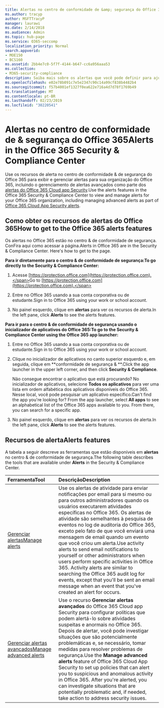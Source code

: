 ```yaml
---
title: Alertas no centro de conformidade de &amp; segurança do Office 365
ms.author: tracyp
author: MSFTTracyP
manager: laurawi
ms.date: 2/14/2018
ms.audience: Admin
ms.topic: hub-page
ms.service: O365-seccomp
localization_priority: Normal
search.appverid:
- MOE150
- BCS160
ms.assetid: 2bb4e7c0-5f7f-4144-b647-cc6a956aaa53
ms.collection:
- M365-security-compliance
description: Saiba mais sobre os alertas que você pode definir para ajudar com a segurança no Office 365.
ms.openlocfilehash: e02e78b091c7e5e2347c90c14a99cf838b4482b4
ms.sourcegitcommit: f57b4001ef1327f0ea622e716a4d7d78f1769b49
ms.translationtype: MT
ms.contentlocale: pt-BR
ms.lasthandoff: 02/23/2019
ms.locfileid: "30220541"
---
```

# <a name="alerts-in-the-office-365-security-amp-compliance-center"></a><span data-ttu-id="d31db-103">Alertas no centro de conformidade de &amp; segurança do Office 365</span><span class="sxs-lookup"><span data-stu-id="d31db-103">Alerts in the Office 365 Security &amp; Compliance Center</span></span>

<span data-ttu-id="d31db-104">Use os recursos de alerta no centro de conformidade &amp; de segurança do Office 365 para exibir e gerenciar alertas para sua organização do Office 365, incluindo o gerenciamento de alertas avançados como parte dos [alertas do Office 365 Cloud app Security](office-365-cas-overview.md).</span><span class="sxs-lookup"><span data-stu-id="d31db-104">Use the alerts features in the Office 365 Security &amp; Compliance Center to view and manage alerts for your Office 365 organization, including managing advanced alerts as part of [Office 365 Cloud App Security alerts](office-365-cas-overview.md).</span></span>
  
## <a name="how-to-get-to-the-office-365-alerts-features"></a><span data-ttu-id="d31db-105">Como obter os recursos de alertas do Office 365</span><span class="sxs-lookup"><span data-stu-id="d31db-105">How to get to the Office 365 alerts features</span></span>

<span data-ttu-id="d31db-p101">Os alertas no Office 365 estão no centro &amp; de conformidade de segurança. ConFira aqui como acessar a página.</span><span class="sxs-lookup"><span data-stu-id="d31db-p101">Alerts in Office 365 are in the Security &amp; Compliance Center. Here's how to get to the page.</span></span>
  
 <span data-ttu-id="d31db-108">**Para ir diretamente para o centro &amp; de conformidade de segurança:**</span><span class="sxs-lookup"><span data-stu-id="d31db-108">**To go directly to the Security &amp; Compliance Center:**</span></span>
  
1. <span data-ttu-id="d31db-109">Acesse [https://protection.office.com](https://protection.office.com).</span><span class="sxs-lookup"><span data-stu-id="d31db-109">Go to [https://protection.office.com](https://protection.office.com).</span></span>
    
2. <span data-ttu-id="d31db-110">Entre no Office 365 usando a sua conta corporativa ou de estudante.</span><span class="sxs-lookup"><span data-stu-id="d31db-110">Sign in to Office 365 using your work or school account.</span></span> 
    
3. <span data-ttu-id="d31db-111">No painel esquerdo, clique em **alertas** para ver os recursos de alerta.</span><span class="sxs-lookup"><span data-stu-id="d31db-111">In the left pane, click **Alerts** to see the alerts features.</span></span> 
    
 <span data-ttu-id="d31db-112">**Para ir para o centro &amp; de conformidade de segurança usando o inicializador de aplicativos do Office 365:**</span><span class="sxs-lookup"><span data-stu-id="d31db-112">**To go to the Security &amp; Compliance Center using the Office 365 app launcher:**</span></span>
  
1. <span data-ttu-id="d31db-113">Entre no Office 365 usando a sua conta corporativa ou de estudante.</span><span class="sxs-lookup"><span data-stu-id="d31db-113">Sign in to Office 365 using your work or school account.</span></span> 
    
2. <span data-ttu-id="d31db-114">Clique no inicializador de aplicativos no canto superior esquerdo e, em seguida, clique em \*\*conformidade de segurança &amp; \*\*.</span><span class="sxs-lookup"><span data-stu-id="d31db-114">Click the app launcher  in the upper left corner, and then click **Security &amp; Compliance**.</span></span>
    
    <span data-ttu-id="d31db-p102">Não consegue encontrar o aplicativo que está procurando? No inicializador de aplicativos, selecione **Todos os aplicativos** para ver uma lista em ordem alfabética dos aplicativos disponíveis do Office 365. Nesse local, você pode pesquisar um aplicativo específico.</span><span class="sxs-lookup"><span data-stu-id="d31db-p102">Can't find the app you're looking for? From the app launcher, select **All apps** to see an alphabetical list of the Office 365 apps available to you. From there, you can search for a specific app.</span></span> 
    
3. <span data-ttu-id="d31db-118">No painel esquerdo, clique em **alertas** para ver os recursos de alerta.</span><span class="sxs-lookup"><span data-stu-id="d31db-118">In the left pane, click **Alerts** to see the alerts features.</span></span> 
    
## <a name="alerts-features"></a><span data-ttu-id="d31db-119">Recursos de alerta</span><span class="sxs-lookup"><span data-stu-id="d31db-119">Alerts features</span></span>

<span data-ttu-id="d31db-120">A tabela a seguir descreve as ferramentas que estão disponíveis em **alertas** no centro &amp; de conformidade de segurança.</span><span class="sxs-lookup"><span data-stu-id="d31db-120">The following table describes the tools that are available under **Alerts** in the Security &amp; Compliance Center.</span></span> 
  
|<span data-ttu-id="d31db-121">**Ferramenta**</span><span class="sxs-lookup"><span data-stu-id="d31db-121">**Tool**</span></span>|<span data-ttu-id="d31db-122">**Descrição**</span><span class="sxs-lookup"><span data-stu-id="d31db-122">**Description**</span></span>|
|:-----|:-----|
|[<span data-ttu-id="d31db-123">Gerenciar alertas</span><span class="sxs-lookup"><span data-stu-id="d31db-123">Manage alerts</span></span>](create-activity-alerts.md) <br/> |<span data-ttu-id="d31db-p103">Use os alertas de atividade para enviar notificações por email para si mesmo ou para outros administradores quando os usuários executarem atividades específicas no Office 365. Os alertas de atividade são semelhantes à pesquisa de eventos no log de auditoria do Office 365, exceto pelo fato de que você enviará uma mensagem de email quando um evento que você criou um alerta.</span><span class="sxs-lookup"><span data-stu-id="d31db-p103">Use activity alerts to send email notifications to yourself or other administrators when users perform specific activities in Office 365. Activity alerts are similar to searching the Office 365 audit log for events, except that you'll be sent an email message when an event that you've created an alert for occurs.</span></span>  <br/> |
|[<span data-ttu-id="d31db-126">Gerenciar alertas avançados</span><span class="sxs-lookup"><span data-stu-id="d31db-126">Manage advanced alerts </span></span>](office-365-cas-overview.md) <br/> |<span data-ttu-id="d31db-p104">Use o recurso **Gerenciar alertas avançados** do Office 365 Cloud app Security para configurar políticas que podem alertá-lo sobre atividades suspeitas e anormais no Office 365. Depois de alertar, você pode investigar situações que são potencialmente problemáticas e, se necessário, tomar medidas para resolver problemas de segurança.</span><span class="sxs-lookup"><span data-stu-id="d31db-p104">Use the **Manage advanced alerts** feature of Office 365 Cloud App Security to set up policies that can alert you to suspicious and anomalous activity in Office 365. After you're alerted, you can investigate situations that are potentially problematic and, if needed, take action to address security issues.  </span></span><br/> |
   

